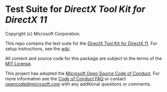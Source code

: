 # Test Suite for _DirectX Tool Kit for DirectX 11_

Copyright (c) Microsoft Corporation.

This repo contains the test suite for the [DirectX Tool Kit for DirectX 11](https://github.com/Microsoft/DirectXTK). For setup instructions, see the [wiki](https://github.com/walbourn/directxtktest/wiki).

All content and source code for this package are subject to the terms of the [MIT License](https://github.com/walbourn/directxtktest/blob/main/LICENSE).

This project has adopted the [Microsoft Open Source Code of Conduct](https://opensource.microsoft.com/codeofconduct/). For more information see the [Code of Conduct FAQ](https://opensource.microsoft.com/codeofconduct/faq/) or contact [opencode@microsoft.com](mailto:opencode@microsoft.com) with any additional questions or comments.
